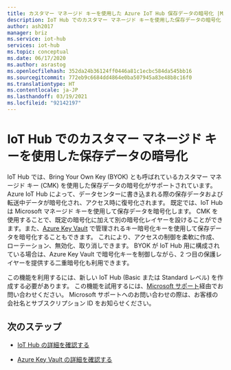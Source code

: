 ```yaml
---
title: カスタマー マネージド キーを使用した Azure IoT Hub 保存データの暗号化 |Microsoft Docs
description: IoT Hub でのカスタマー マネージド キーを使用した保存データの暗号化
author: ash2017
manager: briz
ms.service: iot-hub
services: iot-hub
ms.topic: conceptual
ms.date: 06/17/2020
ms.author: asrastog
ms.openlocfilehash: 352da24b36124ff0446a81c1ecbc584da545bb16
ms.sourcegitcommit: 772eb9c6684dd4864e0ba507945a83e48b8c16f0
ms.translationtype: HT
ms.contentlocale: ja-JP
ms.lasthandoff: 03/19/2021
ms.locfileid: "92142197"
---
```

# <a name="encryption-of-data-at-rest-with-customer-managed-keys-for-iot-hub"></a>IoT Hub でのカスタマー マネージド キーを使用した保存データの暗号化

IoT Hub では、Bring Your Own Key (BYOK) とも呼ばれているカスタマー マネージド キー (CMK) を使用した保存データの暗号化がサポートされています。 Azure IoT Hub によって、データセンターに書き込まれる際の保存データおよび転送中データが暗号化され、アクセス時に復号化されます。 既定では、IoT Hub は Microsoft マネージド キーを使用して保存データを暗号化します。 CMK を使用することで、既定の暗号化に加えて別の暗号化レイヤーを設けることができます。また、[Azure Key Vault](https://azure.microsoft.com/services/key-vault/) で管理されるキー暗号化キーを使用して保存データを暗号化することもできます。 これにより、アクセスの制御を柔軟に作成、ローテーション、無効化、取り消しできます。 BYOK が IoT Hub 用に構成されている場合は、Azure Key Vault で暗号化キーを制御しながら、2 つ目の保護レイヤーを提供する二重暗号化も利用できます。

この機能を利用するには、新しい IoT Hub (Basic または Standard レベル) を作成する必要があります。 この機能を試用するには、[Microsoft サポート](https://azure.microsoft.com/support/create-ticket/)経由でお問い合わせください。 Microsoft サポートへのお問い合わせの際は、お客様の会社名とサブスクリプション ID をお知らせください。


## <a name="next-steps"></a>次のステップ

* [IoT Hub の詳細を確認する](./about-iot-hub.md)

* [Azure Key Vault の詳細を確認する](../key-vault/general/overview.md)